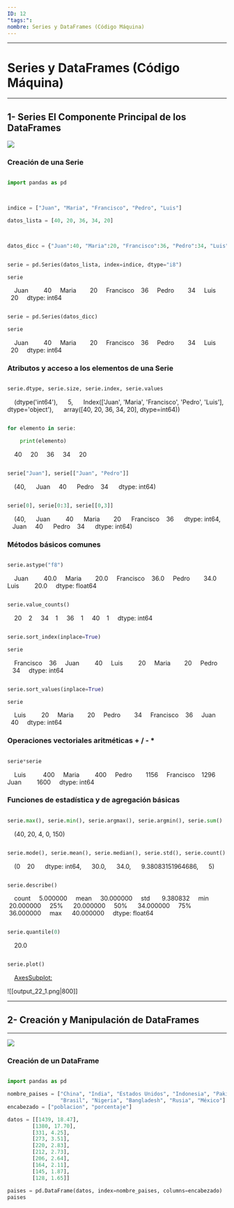 ```yaml
---
ID: 12
"tags:": 
nombre: Series y DataFrames (Código Máquina)
---
```

___
# Series y DataFrames (Código Máquina)
___
## 1- Series El Componente Principal de los DataFrames
![](https://www.youtube.com/watch?v=E7Tt458sTUE)

### Creación de una Serie

```python

import pandas as pd

  

indice = ["Juan", "Maria", "Francisco", "Pedro", "Luis"]

datos_lista = [40, 20, 36, 34, 20]

  

datos_dicc = {"Juan":40, "Maria":20, "Francisco":36, "Pedro":34, "Luis":20}

```

  
```python

serie = pd.Series(datos_lista, index=indice, dtype="i8")

serie

```


    Juan         40
    Maria        20
    Francisco    36
    Pedro        34
    Luis         20
    dtype: int64


```python

serie = pd.Series(datos_dicc)

serie

```

  
    Juan         40
    Maria        20
    Francisco    36
    Pedro        34
    Luis         20
    dtype: int64

### Atributos y acceso a los elementos de una Serie

```python

serie.dtype, serie.size, serie.index, serie.values

```

 
    (dtype('int64'),
     5,
     Index(['Juan', 'Maria', 'Francisco', 'Pedro', 'Luis'], dtype='object'),
     array([40, 20, 36, 34, 20], dtype=int64))

  
```python

for elemento in serie:

    print(elemento)

```

    40
    20
    36
    34
    20

```python

serie["Juan"], serie[["Juan", "Pedro"]]

```

    (40,
     Juan     40
     Pedro    34
     dtype: int64)

  

```python

serie[0], serie[0:3], serie[[0,3]]

```

    (40,
     Juan         40
     Maria        20
     Francisco    36
     dtype: int64,
     Juan     40
     Pedro    34
     dtype: int64)


### Métodos básicos comunes

```python

serie.astype("f8")

```

  
    Juan         40.0
    Maria        20.0
    Francisco    36.0
    Pedro        34.0
    Luis         20.0
    dtype: float64


```python

serie.value_counts()

```

  
    20    2
    34    1
    36    1
    40    1
    dtype: int64


```python

serie.sort_index(inplace=True)

serie

```

  
    Francisco    36
    Juan         40
    Luis         20
    Maria        20
    Pedro        34
    dtype: int64

  
```python

serie.sort_values(inplace=True)

serie

```

  
    Luis         20
    Maria        20
    Pedro        34
    Francisco    36
    Juan         40
    dtype: int64

### Operaciones vectoriales aritméticas + / - *


```python

serie*serie

```

  
    Luis          400
    Maria         400
    Pedro        1156
    Francisco    1296
    Juan         1600
    dtype: int64

### Funciones de estadística y de agregación básicas

```python

serie.max(), serie.min(), serie.argmax(), serie.argmin(), serie.sum()

```

    (40, 20, 4, 0, 150)


```python

serie.mode(), serie.mean(), serie.median(), serie.std(), serie.count()

```

  
    (0    20
     dtype: int64,
     30.0,
     34.0,
     9.38083151964686,
     5)

```python

serie.describe()

```

  
    count     5.000000
    mean     30.000000
    std       9.380832
    min      20.000000
    25%      20.000000
    50%      34.000000
    75%      36.000000
    max      40.000000
    dtype: float64


```python

serie.quantile(0)

```

  
    20.0


```python

serie.plot()

```

    <AxesSubplot:>

  ![[output_22_1.png|800]]
___
## 2- Creación y Manipulación de DataFrames
___
![](https://www.youtube.com/watch?v=DjQyHmy9AqQ)
### Creación de un DataFrame

```python

import pandas as pd

nombre_paises = ["China", "India", "Estados Unidos", "Indonesia", "Pakistán",
                 "Brasil", "Nigeria", "Bangladesh", "Rusia", "México"]
encabezado = ["poblacion", "porcentaje"]

datos = [[1439, 18.47],
        [1380, 17.70],
        [331, 4.25],
        [273, 3.51],
        [220, 2.83],
        [212, 2.73],
        [206, 2.64],
        [164, 2.11],
        [145, 1.87],
        [128, 1.65]]
  
paises = pd.DataFrame(datos, index=nombre_paises, columns=encabezado)
paises
  
```


<div>

<style scoped>

    .dataframe tbody tr th:only-of-type {

        vertical-align: middle;

    }

  

    .dataframe tbody tr th {

        vertical-align: top;

    }

  

    .dataframe thead th {

        text-align: right;

    }

</style>

<table border="1" class="dataframe">

  <thead>

    <tr style="text-align: right;">

      <th></th>

      <th>poblacion</th>

      <th>porcentaje</th>

    </tr>

  </thead>

  <tbody>

    <tr>

      <th>China</th>

      <td>1439</td>

      <td>18.47</td>

    </tr>

    <tr>

      <th>India</th>

      <td>1380</td>

      <td>17.70</td>

    </tr>

    <tr>

      <th>Estados Unidos</th>

      <td>331</td>

      <td>4.25</td>

    </tr>

    <tr>

      <th>Indonesia</th>

      <td>273</td>

      <td>3.51</td>

    </tr>

    <tr>

      <th>Pakistán</th>

      <td>220</td>

      <td>2.83</td>

    </tr>

    <tr>

      <th>Brasil</th>

      <td>212</td>

      <td>2.73</td>

    </tr>

    <tr>

      <th>Nigeria</th>

      <td>206</td>

      <td>2.64</td>

    </tr>

    <tr>

      <th>Bangladesh</th>

      <td>164</td>

      <td>2.11</td>

    </tr>

    <tr>

      <th>Rusia</th>

      <td>145</td>

      <td>1.87</td>

    </tr>

    <tr>

      <th>México</th>

      <td>128</td>

      <td>1.65</td>

    </tr>

  </tbody>

</table>

</div>

  


```python

datos = {"China": [1439, 18.47],
         "India": [1380, 17.70],
         "Estados Unidos": [331, 4.25],
         "Indonesia": [273, 3.51],
         "Pakistán": [220, 2.83],
         "Brasil": [212, 2.73],
         "Nigeria": [206, 2.64],
         "Bangladesh": [164, 2.11],
         "Rusia": [145, 1.87],
         "México": [128, 1.65]}
  
paises = pd.DataFrame(datos, index=encabezado)
paises = paises.T
paises
```


<div>

<style scoped>

    .dataframe tbody tr th:only-of-type {

        vertical-align: middle;

    }

  

    .dataframe tbody tr th {

        vertical-align: top;

    }

  

    .dataframe thead th {

        text-align: right;

    }

</style>

<table border="1" class="dataframe">

  <thead>

    <tr style="text-align: right;">

      <th></th>

      <th>poblacion</th>

      <th>porcentaje</th>

    </tr>

  </thead>

  <tbody>

    <tr>

      <th>China</th>

      <td>1439.0</td>

      <td>18.47</td>

    </tr>

    <tr>

      <th>India</th>

      <td>1380.0</td>

      <td>17.70</td>

    </tr>

    <tr>

      <th>Estados Unidos</th>

      <td>331.0</td>

      <td>4.25</td>

    </tr>

    <tr>

      <th>Indonesia</th>

      <td>273.0</td>

      <td>3.51</td>

    </tr>

    <tr>

      <th>Pakistán</th>

      <td>220.0</td>

      <td>2.83</td>

    </tr>

    <tr>

      <th>Brasil</th>

      <td>212.0</td>

      <td>2.73</td>

    </tr>

    <tr>

      <th>Nigeria</th>

      <td>206.0</td>

      <td>2.64</td>

    </tr>

    <tr>

      <th>Bangladesh</th>

      <td>164.0</td>

      <td>2.11</td>

    </tr>

    <tr>

      <th>Rusia</th>

      <td>145.0</td>

      <td>1.87</td>

    </tr>

    <tr>

      <th>México</th>

      <td>128.0</td>

      <td>1.65</td>

    </tr>

  </tbody>

</table>

</div>


### Atributos básicos de  un DataFrame
```python
paises.dtypes
```


    poblacion     float64
    porcentaje    float64
    dtype: object


```python
paises.values, paises.size
```

    (array([[1439.  ,   18.47],
            [1380.  ,   17.7 ],
            [ 331.  ,    4.25],
            [ 273.  ,    3.51],
            [ 220.  ,    2.83],
            [ 212.  ,    2.73],
            [ 206.  ,    2.64],
            [ 164.  ,    2.11],
            [ 145.  ,    1.87],
            [ 128.  ,    1.65]]),
     20)

  

```python
paises.index, paises.columns
```


    (Index(['China', 'India', 'Estados Unidos', 'Indonesia', 'Pakistán', 'Brasil',
            'Nigeria', 'Bangladesh', 'Rusia', 'México'],
           dtype='object'),
     Index(['poblacion', 'porcentaje'], dtype='object'))

### Acceso a los elementos de un DataFrame

```python
paises.poblacion
```


    China             1439.0
    India             1380.0
    Estados Unidos     331.0
    Indonesia          273.0
    Pakistán           220.0
    Brasil             212.0
    Nigeria            206.0
    Bangladesh         164.0
    Rusia              145.0
    México             128.0
    Name: poblacion, dtype: float64

```python
paises["poblacion"], paises[["poblacion", "porcentaje"]]
```


    (China             1439.0
     India             1380.0
     Estados Unidos     331.0
     Indonesia          273.0
     Pakistán           220.0
     Brasil             212.0
     Nigeria            206.0
     Bangladesh         164.0
     Rusia              145.0
     México             128.0
     Name: poblacion, dtype: float64,
                     poblacion  porcentaje
     China              1439.0       18.47
     India              1380.0       17.70
     Estados Unidos      331.0        4.25
     Indonesia           273.0        3.51
     Pakistán            220.0        2.83
     Brasil              212.0        2.73
     Nigeria             206.0        2.64
     Bangladesh          164.0        2.11
     Rusia               145.0        1.87
     México              128.0        1.65)


```python
paises["poblacion"][0], paises.poblacion[0], paises["poblacion"][0:3]
```


    (1439.0,
     1439.0,
     China             1439.0
     India             1380.0
     Estados Unidos     331.0
     Name: poblacion, dtype: float64)

 

```python
paises.iloc[0], paises.loc["China"]
```


    (poblacion     1439.00
     porcentaje      18.47
     Name: China, dtype: float64,
     poblacion     1439.00
     porcentaje      18.47
     Name: China, dtype: float64)

### Métodos básicos comunes de DataFrames

```python
paises["poblacion"] = paises["poblacion"].astype("int")
```

```python
paises.info()
```

    <class 'pandas.core.frame.DataFrame'>
    Index: 10 entries, China to México
    Data columns (total 2 columns):
     #   Column      Non-Null Count  Dtype  
    ---  ------      --------------  -----  
     0   poblacion   10 non-null     int32  
     1   porcentaje  10 non-null     float64
    dtypes: float64(1), int32(1)
    memory usage: 520.0+ bytes

```python
paises.head(), paises.tail()
```
  

    (                poblacion  porcentaje
     China                1439       18.47
     India                1380       17.70
     Estados Unidos        331        4.25
     Indonesia             273        3.51
     Pakistán              220        2.83,
                 poblacion  porcentaje
     Brasil            212        2.73
     Nigeria           206        2.64
     Bangladesh        164        2.11
     Rusia             145        1.87
     México            128        1.65)


```python
paises.sort_index()
```

<div>

<style scoped>

    .dataframe tbody tr th:only-of-type {

        vertical-align: middle;

    }

  

    .dataframe tbody tr th {

        vertical-align: top;

    }

  

    .dataframe thead th {

        text-align: right;

    }

</style>

<table border="1" class="dataframe">

  <thead>

    <tr style="text-align: right;">

      <th></th>

      <th>poblacion</th>

      <th>porcentaje</th>

    </tr>

  </thead>

  <tbody>

    <tr>

      <th>Bangladesh</th>

      <td>164</td>

      <td>2.11</td>

    </tr>

    <tr>

      <th>Brasil</th>

      <td>212</td>

      <td>2.73</td>

    </tr>

    <tr>

      <th>China</th>

      <td>1439</td>

      <td>18.47</td>

    </tr>

    <tr>

      <th>Estados Unidos</th>

      <td>331</td>

      <td>4.25</td>

    </tr>

    <tr>

      <th>India</th>

      <td>1380</td>

      <td>17.70</td>

    </tr>

    <tr>

      <th>Indonesia</th>

      <td>273</td>

      <td>3.51</td>

    </tr>

    <tr>

      <th>México</th>

      <td>128</td>

      <td>1.65</td>

    </tr>

    <tr>

      <th>Nigeria</th>

      <td>206</td>

      <td>2.64</td>

    </tr>

    <tr>

      <th>Pakistán</th>

      <td>220</td>

      <td>2.83</td>

    </tr>

    <tr>

      <th>Rusia</th>

      <td>145</td>

      <td>1.87</td>

    </tr>

  </tbody>

</table>

</div>

 

```python
paises
```

<div>

<style scoped>

    .dataframe tbody tr th:only-of-type {

        vertical-align: middle;

    }

  

    .dataframe tbody tr th {

        vertical-align: top;

    }

  

    .dataframe thead th {

        text-align: right;

    }

</style>

<table border="1" class="dataframe">

  <thead>

    <tr style="text-align: right;">

      <th></th>

      <th>poblacion</th>

      <th>porcentaje</th>

    </tr>

  </thead>

  <tbody>

    <tr>

      <th>China</th>

      <td>1439</td>

      <td>18.47</td>

    </tr>

    <tr>

      <th>India</th>

      <td>1380</td>

      <td>17.70</td>

    </tr>

    <tr>

      <th>Estados Unidos</th>

      <td>331</td>

      <td>4.25</td>

    </tr>

    <tr>

      <th>Indonesia</th>

      <td>273</td>

      <td>3.51</td>

    </tr>

    <tr>

      <th>Pakistán</th>

      <td>220</td>

      <td>2.83</td>

    </tr>

    <tr>

      <th>Brasil</th>

      <td>212</td>

      <td>2.73</td>

    </tr>

    <tr>

      <th>Nigeria</th>

      <td>206</td>

      <td>2.64</td>

    </tr>

    <tr>

      <th>Bangladesh</th>

      <td>164</td>

      <td>2.11</td>

    </tr>

    <tr>

      <th>Rusia</th>

      <td>145</td>

      <td>1.87</td>

    </tr>

    <tr>

      <th>México</th>

      <td>128</td>

      <td>1.65</td>

    </tr>

  </tbody>

</table>

</div>


### Agregar y borrar renglones y columnas


```python
tasa_fertilidad = [1.7, 2.2, 1.8, 2.3, 3.6, 1.7, 5.4, 2.1, 1.8, 2.1]
paises["tasa_fertilidad"] = tasa_fertilidad
paises
```

<div>

<style scoped>

    .dataframe tbody tr th:only-of-type {

        vertical-align: middle;

    }

  

    .dataframe tbody tr th {

        vertical-align: top;

    }

  

    .dataframe thead th {

        text-align: right;

    }

</style>

<table border="1" class="dataframe">

  <thead>

    <tr style="text-align: right;">

      <th></th>

      <th>poblacion</th>

      <th>porcentaje</th>

      <th>tasa_fertilidad</th>

    </tr>

  </thead>

  <tbody>

    <tr>

      <th>China</th>

      <td>1439</td>

      <td>18.47</td>

      <td>1.7</td>

    </tr>

    <tr>

      <th>India</th>

      <td>1380</td>

      <td>17.70</td>

      <td>2.2</td>

    </tr>

    <tr>

      <th>Estados Unidos</th>

      <td>331</td>

      <td>4.25</td>

      <td>1.8</td>

    </tr>

    <tr>

      <th>Indonesia</th>

      <td>273</td>

      <td>3.51</td>

      <td>2.3</td>

    </tr>

    <tr>

      <th>Pakistán</th>

      <td>220</td>

      <td>2.83</td>

      <td>3.6</td>

    </tr>

    <tr>

      <th>Brasil</th>

      <td>212</td>

      <td>2.73</td>

      <td>1.7</td>

    </tr>

    <tr>

      <th>Nigeria</th>

      <td>206</td>

      <td>2.64</td>

      <td>5.4</td>

    </tr>

    <tr>

      <th>Bangladesh</th>

      <td>164</td>

      <td>2.11</td>

      <td>2.1</td>

    </tr>

    <tr>

      <th>Rusia</th>

      <td>145</td>

      <td>1.87</td>

      <td>1.8</td>

    </tr>

    <tr>

      <th>México</th>

      <td>128</td>

      <td>1.65</td>

      <td>2.1</td>

    </tr>

  </tbody>

</table>

</div>



```python
paises.pop("tasa_fertilidad")
#del paises["tasa_fertilidad"]
#paises.drop("tasa_fertilidad", axis=1, inplace=True)
```

  

    China             1.7
    India             2.2
    Estados Unidos    1.8
    Indonesia         2.3
    Pakistán          3.6
    Brasil            1.7
    Nigeria           5.4
    Bangladesh        2.1
    Rusia             1.8
    México            2.1
    Name: tasa_fertilidad, dtype: float64


```python
# Japón -> 126, 1.62
renglon = pd.Series(name="Japón", data=[126, 1.62], index=["poblacion", "porcentaje"])
renglon
paises = paises.append(renglon)
paises
```


<div>

<style scoped>

    .dataframe tbody tr th:only-of-type {

        vertical-align: middle;

    }

  

    .dataframe tbody tr th {

        vertical-align: top;

    }

  

    .dataframe thead th {

        text-align: right;

    }

</style>

<table border="1" class="dataframe">

  <thead>

    <tr style="text-align: right;">

      <th></th>

      <th>poblacion</th>

      <th>porcentaje</th>

    </tr>

  </thead>

  <tbody>

    <tr>

      <th>China</th>

      <td>1439.0</td>

      <td>18.47</td>

    </tr>

    <tr>

      <th>India</th>

      <td>1380.0</td>

      <td>17.70</td>

    </tr>

    <tr>

      <th>Estados Unidos</th>

      <td>331.0</td>

      <td>4.25</td>

    </tr>

    <tr>

      <th>Indonesia</th>

      <td>273.0</td>

      <td>3.51</td>

    </tr>

    <tr>

      <th>Pakistán</th>

      <td>220.0</td>

      <td>2.83</td>

    </tr>

    <tr>

      <th>Brasil</th>

      <td>212.0</td>

      <td>2.73</td>

    </tr>

    <tr>

      <th>Nigeria</th>

      <td>206.0</td>

      <td>2.64</td>

    </tr>

    <tr>

      <th>Bangladesh</th>

      <td>164.0</td>

      <td>2.11</td>

    </tr>

    <tr>

      <th>Rusia</th>

      <td>145.0</td>

      <td>1.87</td>

    </tr>

    <tr>

      <th>México</th>

      <td>128.0</td>

      <td>1.65</td>

    </tr>

    <tr>

      <th>Japón</th>

      <td>126.0</td>

      <td>1.62</td>

    </tr>

  </tbody>

</table>

</div>



```python
paises.drop(["Japón"], axis=0, inplace=True)
```

### Funciones de estadística y de agregación básicas

```python
paises.describe(), paises.min()
```


    (         poblacion  porcentaje
     count    10.000000   10.000000
     mean    449.800000    5.776000
     std     509.476376    6.534478
     min     128.000000    1.650000
     25%     174.500000    2.242500
     50%     216.000000    2.780000
     75%     316.500000    4.065000
     max    1439.000000   18.470000,
     poblacion     128.00
     porcentaje      1.65
     dtype: float64)

```python
paises.cumsum()
```


<div>

<style scoped>

    .dataframe tbody tr th:only-of-type {

        vertical-align: middle;

    }

  

    .dataframe tbody tr th {

        vertical-align: top;

    }

  

    .dataframe thead th {

        text-align: right;

    }

</style>

<table border="1" class="dataframe">

  <thead>

    <tr style="text-align: right;">

      <th></th>

      <th>poblacion</th>

      <th>porcentaje</th>

    </tr>

  </thead>

  <tbody>

    <tr>

      <th>China</th>

      <td>1439.0</td>

      <td>18.47</td>

    </tr>

    <tr>

      <th>India</th>

      <td>2819.0</td>

      <td>36.17</td>

    </tr>

    <tr>

      <th>Estados Unidos</th>

      <td>3150.0</td>

      <td>40.42</td>

    </tr>

    <tr>

      <th>Indonesia</th>

      <td>3423.0</td>

      <td>43.93</td>

    </tr>

    <tr>

      <th>Pakistán</th>

      <td>3643.0</td>

      <td>46.76</td>

    </tr>

    <tr>

      <th>Brasil</th>

      <td>3855.0</td>

      <td>49.49</td>

    </tr>

    <tr>

      <th>Nigeria</th>

      <td>4061.0</td>

      <td>52.13</td>

    </tr>

    <tr>

      <th>Bangladesh</th>

      <td>4225.0</td>

      <td>54.24</td>

    </tr>

    <tr>

      <th>Rusia</th>

      <td>4370.0</td>

      <td>56.11</td>

    </tr>

    <tr>

      <th>México</th>

      <td>4498.0</td>

      <td>57.76</td>

    </tr>

  </tbody>

</table>

</div>


```python
paises.boxplot()
```

    <AxesSubplot:>


![[output_27_1.png|700]]

___
## 3- Cargar datos de Excel y CSV a DataFrames de Pandas con Python


![](https://www.youtube.com/watch?v=uGx0PHD6o9M&ab_channel=C%C3%B3digoM%C3%A1quina)

___
```python
import pandas as pd
  
ventas = pd.read_csv("ventas.csv", index_col=0)
ventas
```

<div>

<style scoped>

    .dataframe tbody tr th:only-of-type {

        vertical-align: middle;

    }

  

    .dataframe tbody tr th {

        vertical-align: top;

    }

  

    .dataframe thead th {

        text-align: right;

    }

</style>

<table border="1" class="dataframe">

  <thead>

    <tr style="text-align: right;">

      <th></th>

      <th>Trimestre 1</th>

      <th>Trimestre 2</th>

      <th>Trimestre 3</th>

      <th>Trimestre 4</th>

    </tr>

  </thead>

  <tbody>

    <tr>

      <th>Sucursal Norte</th>

      <td>1001</td>

      <td>1002</td>

      <td>1003</td>

      <td>1004</td>

    </tr>

    <tr>

      <th>Sucursal Este</th>

      <td>2001</td>

      <td>2002</td>

      <td>2003</td>

      <td>2004</td>

    </tr>

    <tr>

      <th>Sucursal Oeste</th>

      <td>3001</td>

      <td>3002</td>

      <td>3003</td>

      <td>3004</td>

    </tr>

    <tr>

      <th>Sucursal Sur</th>

      <td>4001</td>

      <td>4002</td>

      <td>4003</td>

      <td>4004</td>

    </tr>

  </tbody>

</table>

</div>


### Más opciones

```python
ventas = pd.read_csv("ventas.csv", index_col=0, usecols=[0,1,3], nrows=2)
ventas
```

<div>

<style scoped>

    .dataframe tbody tr th:only-of-type {

        vertical-align: middle;

    }

  

    .dataframe tbody tr th {

        vertical-align: top;

    }

  

    .dataframe thead th {

        text-align: right;

    }

</style>

<table border="1" class="dataframe">

  <thead>

    <tr style="text-align: right;">

      <th></th>

      <th>Trimestre 1</th>

      <th>Trimestre 3</th>

    </tr>

  </thead>

  <tbody>

    <tr>

      <th>Sucursal Norte</th>

      <td>1001</td>

      <td>1003</td>

    </tr>

    <tr>

      <th>Sucursal Este</th>

      <td>2001</td>

      <td>2003</td>

    </tr>

  </tbody>

</table>

</div>


### Archivo sin encabezado y creandoselo

```python
ventas = pd.read_csv("ventas2.csv", index_col=0, header=None, names=["T1","T2","T3","T4"])
ventas
```

<div>

<style scoped>

    .dataframe tbody tr th:only-of-type {

        vertical-align: middle;

    }

  

    .dataframe tbody tr th {

        vertical-align: top;

    }

  

    .dataframe thead th {

        text-align: right;

    }

</style>

<table border="1" class="dataframe">

  <thead>

    <tr style="text-align: right;">

      <th></th>

      <th>T1</th>

      <th>T2</th>

      <th>T3</th>

      <th>T4</th>

    </tr>

  </thead>

  <tbody>

    <tr>

      <th>Sucursal Norte</th>

      <td>1001</td>

      <td>1002</td>

      <td>1003</td>

      <td>1004</td>

    </tr>

    <tr>

      <th>Sucursal Este</th>

      <td>2001</td>

      <td>2002</td>

      <td>2003</td>

      <td>2004</td>

    </tr>

    <tr>

      <th>Sucursal Oeste</th>

      <td>3001</td>

      <td>3002</td>

      <td>3003</td>

      <td>3004</td>

    </tr>

    <tr>

      <th>Sucursal Sur</th>

      <td>4001</td>

      <td>4002</td>

      <td>4003</td>

      <td>4004</td>

    </tr>

  </tbody>

</table>

</div>


### Datos con basura a eliminar

#### Contenido del CSV basura:

`Estos son los datos de ventas``

``,Trimestre 1,Trimestr 2,Trimestre 3,Trimestre 4``

``Sucursal Norte,1001,1002,1003,1004``

``Sucursal Este,2001,2002,2003,2004``

``Sucursal Oeste,3001,3002,3003,3004``

``Sucursal Sur,4001,4002,4003,4004``

``Las ventas las registró Juan Pérez``

  
  

```python
ventas = pd.read_csv("ventas_basura.csv", index_col=0, skiprows=1,skipfooter=1, engine="python")
ventas
```

<div>

<style scoped>

    .dataframe tbody tr th:only-of-type {

        vertical-align: middle;

    }

  

    .dataframe tbody tr th {

        vertical-align: top;

    }

  

    .dataframe thead th {

        text-align: right;

    }

</style>

<table border="1" class="dataframe">

  <thead>

    <tr style="text-align: right;">

      <th></th>

      <th>Trimestre 1</th>

      <th>Trimestr 2</th>

      <th>Trimestre 3</th>

      <th>Trimestre 4</th>

    </tr>

  </thead>

  <tbody>

    <tr>

      <th>Sucursal Norte</th>

      <td>1001</td>

      <td>1002</td>

      <td>1003</td>

      <td>1004</td>

    </tr>

    <tr>

      <th>Sucursal Este</th>

      <td>2001</td>

      <td>2002</td>

      <td>2003</td>

      <td>2004</td>

    </tr>

    <tr>

      <th>Sucursal Oeste</th>

      <td>3001</td>

      <td>3002</td>

      <td>3003</td>

      <td>3004</td>

    </tr>

    <tr>

      <th>Sucursal Sur</th>

      <td>4001</td>

      <td>4002</td>

      <td>4003</td>

      <td>4004</td>

    </tr>

  </tbody>

</table>

</div>


### Tratamiento de archivo excel


```python
ventas = pd.read_excel("ventas_anuales.xlsx", index_col=0, skiprows=1,sheet_name=None)
ventas["2020"]
```

<div>

<style scoped>

    .dataframe tbody tr th:only-of-type {

        vertical-align: middle;

    }

  

    .dataframe tbody tr th {

        vertical-align: top;

    }

  

    .dataframe thead th {

        text-align: right;

    }

</style>

<table border="1" class="dataframe">

  <thead>

    <tr style="text-align: right;">

      <th></th>

      <th>Trimestre 1</th>

      <th>Trimestre 2</th>

      <th>Trimestre 3</th>

      <th>Trimestre 4</th>

    </tr>

  </thead>

  <tbody>

    <tr>

      <th>Sucursal Norte</th>

      <td>1001</td>

      <td>1002</td>

      <td>1003</td>

      <td>1004</td>

    </tr>

    <tr>

      <th>Sucursal Este</th>

      <td>2001</td>

      <td>2002</td>

      <td>2003</td>

      <td>2004</td>

    </tr>

    <tr>

      <th>Sucursal Oeste</th>

      <td>3001</td>

      <td>3002</td>

      <td>3003</td>

      <td>3004</td>

    </tr>

    <tr>

      <th>Sucursal Sur</th>

      <td>4001</td>

      <td>4002</td>

      <td>4003</td>

      <td>4004</td>

    </tr>

  </tbody>

</table>

</div>


___
## 4- Filtra Datos en DataFrames
![](https://www.youtube.com/watch?v=Ys02DmUwl30&ab_channel=C%C3%B3digoM%C3%A1quina)

___
# Filtrar Datos en DataFrames


```python
import pandas as pd

datos = {"pais" : ["Estados Unidos", "China", "Brasil", "India", "México"],
         "km2": [9833517, 9600000, 8515767, 3287263, 1964375]}

paises = pd.DataFrame(datos)
paises
```

<div>

<style scoped>

    .dataframe tbody tr th:only-of-type {

        vertical-align: middle;

    }

  

    .dataframe tbody tr th {

        vertical-align: top;

    }

  

    .dataframe thead th {

        text-align: right;

    }

</style>

<table border="1" class="dataframe">

  <thead>

    <tr style="text-align: right;">

      <th></th>

      <th>pais</th>

      <th>km2</th>

    </tr>

  </thead>

  <tbody>

    <tr>

      <th>0</th>

      <td>Estados Unidos</td>

      <td>9833517</td>

    </tr>

    <tr>

      <th>1</th>

      <td>China</td>

      <td>9600000</td>

    </tr>

    <tr>

      <th>2</th>

      <td>Brasil</td>

      <td>8515767</td>

    </tr>

    <tr>

      <th>3</th>

      <td>India</td>

      <td>3287263</td>

    </tr>

    <tr>

      <th>4</th>

      <td>México</td>

      <td>1964375</td>

    </tr>

  </tbody>

</table>

</div>

# ¿Cómo filtrar datos?

```python
filtro = [True, False, False, False, True]
paises[filtro]
```

<div>

<style scoped>

    .dataframe tbody tr th:only-of-type {

        vertical-align: middle;

    }

  

    .dataframe tbody tr th {

        vertical-align: top;

    }

  

    .dataframe thead th {

        text-align: right;

    }

</style>

<table border="1" class="dataframe">

  <thead>

    <tr style="text-align: right;">

      <th></th>

      <th>pais</th>

      <th>km2</th>

    </tr>

  </thead>

  <tbody>

    <tr>

      <th>0</th>

      <td>Estados Unidos</td>

      <td>9833517</td>

    </tr>

    <tr>

      <th>4</th>

      <td>México</td>

      <td>1964375</td>

    </tr>

  </tbody>

</table>

</div>

#### Crear filtro para países con superficie mayor a 3287263 km^2

```python
filtro = paises["km2"]>3287263
```

#### Filtrar países con superficie mayor a 3287263 km^2


```python
paises[paises["km2"]>3287263]
```

<div>

<style scoped>

    .dataframe tbody tr th:only-of-type {

        vertical-align: middle;

    }

  

    .dataframe tbody tr th {

        vertical-align: top;

    }

  

    .dataframe thead th {

        text-align: right;

    }

</style>

<table border="1" class="dataframe">

  <thead>

    <tr style="text-align: right;">

      <th></th>

      <th>pais</th>

      <th>km2</th>

    </tr>

  </thead>

  <tbody>

    <tr>

      <th>0</th>

      <td>Estados Unidos</td>

      <td>9833517</td>

    </tr>

    <tr>

      <th>1</th>

      <td>China</td>

      <td>9600000</td>

    </tr>

    <tr>

      <th>2</th>

      <td>Brasil</td>

      <td>8515767</td>

    </tr>

  </tbody>

</table>

</div>

#### Crear DataFrame a partir de datos_paises.csv

```python
paises = pd.read_csv("datos_paises.csv", index_col=0)
paises
paises[paises["continente"]=="Africa"]
```

<div>

<style scoped>

    .dataframe tbody tr th:only-of-type {

        vertical-align: middle;
    }
    .dataframe tbody tr th {

        vertical-align: top;
    }

    .dataframe thead th {

        text-align: right;
    }

</style>

<table border="1" class="dataframe">

  <thead>

    <tr style="text-align: right;">

      <th></th>

      <th>continente</th>

      <th>km2</th>

      <th>poblacion_miles</th>

    </tr>

    <tr>

      <th>pais</th>

      <th></th>

      <th></th>

      <th></th>

    </tr>

  </thead>

  <tbody>

    <tr>

      <th>Nigeria</th>

      <td>Africa</td>

      <td>923768.0</td>

      <td>190886</td>

    </tr>

    <tr>

      <th>Ethiopia</th>

      <td>Africa</td>

      <td>1104300.0</td>

      <td>104957</td>

    </tr>

    <tr>

      <th>Egypt</th>

      <td>Africa</td>

      <td>1002000.0</td>

      <td>97553</td>

    </tr>

    <tr>

      <th>Democratic Republic of the Congo</th>

      <td>Africa</td>

      <td>2344858.0</td>

      <td>81340</td>

    </tr>

    <tr>

      <th>United Republic of Tanzania</th>

      <td>Africa</td>

      <td>947303.0</td>

      <td>57310</td>

    </tr>

    <tr>

      <th>South Africa</th>

      <td>Africa</td>

      <td>1221037.0</td>

      <td>56717</td>

    </tr>

    <tr>

      <th>Kenya</th>

      <td>Africa</td>

      <td>591958.0</td>

      <td>49700</td>

    </tr>

    <tr>

      <th>Uganda</th>

      <td>Africa</td>

      <td>241550.0</td>

      <td>42863</td>

    </tr>

    <tr>

      <th>Algeria</th>

      <td>Africa</td>

      <td>2381741.0</td>

      <td>41318</td>

    </tr>

    <tr>

      <th>Sudan</th>

      <td>Africa</td>

      <td>NaN</td>

      <td>40533</td>

    </tr>

    <tr>

      <th>Morocco</th>

      <td>Africa</td>

      <td>446550.0</td>

      <td>35740</td>

    </tr>

    <tr>

      <th>Angola</th>

      <td>Africa</td>

      <td>1246700.0</td>

      <td>29784</td>

    </tr>

    <tr>

      <th>Mozambique</th>

      <td>Africa</td>

      <td>799380.0</td>

      <td>29669</td>

    </tr>

    <tr>

      <th>Ghana</th>

      <td>Africa</td>

      <td>238537.0</td>

      <td>28834</td>

    </tr>

    <tr>

      <th>Madagascar</th>

      <td>Africa</td>

      <td>587295.0</td>

      <td>25571</td>

    </tr>

    <tr>

      <th>Cameroon</th>

      <td>Africa</td>

      <td>475650.0</td>

      <td>24054</td>

    </tr>

    <tr>

      <th>Niger</th>

      <td>Africa</td>

      <td>1267000.0</td>

      <td>21477</td>

    </tr>

    <tr>

      <th>Burkina Faso</th>

      <td>Africa</td>

      <td>272967.0</td>

      <td>19193</td>

    </tr>

    <tr>

      <th>Malawi</th>

      <td>Africa</td>

      <td>118484.0</td>

      <td>18622</td>

    </tr>

    <tr>

      <th>Mali</th>

      <td>Africa</td>

      <td>1240192.0</td>

      <td>18542</td>

    </tr>

    <tr>

      <th>Zambia</th>

      <td>Africa</td>

      <td>752612.0</td>

      <td>17094</td>

    </tr>

    <tr>

      <th>Zimbabwe</th>

      <td>Africa</td>

      <td>390757.0</td>

      <td>16530</td>

    </tr>

    <tr>

      <th>Senegal</th>

      <td>Africa</td>

      <td>196712.0</td>

      <td>15851</td>

    </tr>

    <tr>

      <th>Chad</th>

      <td>Africa</td>

      <td>1284000.0</td>

      <td>14900</td>

    </tr>

    <tr>

      <th>Somalia</th>

      <td>Africa</td>

      <td>637657.0</td>

      <td>14742</td>

    </tr>

    <tr>

      <th>Guinea</th>

      <td>Africa</td>

      <td>245857.0</td>

      <td>12717</td>

    </tr>

    <tr>

      <th>South Sudan</th>

      <td>Africa</td>

      <td>658841.0</td>

      <td>12576</td>

    </tr>

    <tr>

      <th>Rwanda</th>

      <td>Africa</td>

      <td>26338.0</td>

      <td>12208</td>

    </tr>

    <tr>

      <th>Tunisia</th>

      <td>Africa</td>

      <td>163610.0</td>

      <td>11532</td>

    </tr>

    <tr>

      <th>Benin</th>

      <td>Africa</td>

      <td>114763.0</td>

      <td>11176</td>

    </tr>

    <tr>

      <th>Burundi</th>

      <td>Africa</td>

      <td>27830.0</td>

      <td>10864</td>

    </tr>

    <tr>

      <th>Togo</th>

      <td>Africa</td>

      <td>56785.0</td>

      <td>7798</td>

    </tr>

    <tr>

      <th>Sierra Leone</th>

      <td>Africa</td>

      <td>72300.0</td>

      <td>7557</td>

    </tr>

    <tr>

      <th>Libya</th>

      <td>Africa</td>

      <td>1676198.0</td>

      <td>6375</td>

    </tr>

    <tr>

      <th>Congo</th>

      <td>Africa</td>

      <td>342000.0</td>

      <td>5261</td>

    </tr>

    <tr>

      <th>Eritrea</th>

      <td>Africa</td>

      <td>117600.0</td>

      <td>5069</td>

    </tr>

    <tr>

      <th>Liberia</th>

      <td>Africa</td>

      <td>111369.0</td>

      <td>4732</td>

    </tr>

    <tr>

      <th>Central African Republic</th>

      <td>Africa</td>

      <td>622984.0</td>

      <td>4659</td>

    </tr>

    <tr>

      <th>Mauritania</th>

      <td>Africa</td>

      <td>1030700.0</td>

      <td>4420</td>

    </tr>

    <tr>

      <th>Namibia</th>

      <td>Africa</td>

      <td>824116.0</td>

      <td>2534</td>

    </tr>

    <tr>

      <th>Botswana</th>

      <td>Africa</td>

      <td>582000.0</td>

      <td>2292</td>

    </tr>

    <tr>

      <th>Lesotho</th>

      <td>Africa</td>

      <td>30355.0</td>

      <td>2233</td>

    </tr>

    <tr>

      <th>Gambia</th>

      <td>Africa</td>

      <td>11295.0</td>

      <td>2101</td>

    </tr>

    <tr>

      <th>Gabon</th>

      <td>Africa</td>

      <td>267668.0</td>

      <td>2025</td>

    </tr>

    <tr>

      <th>Guinea-Bissau</th>

      <td>Africa</td>

      <td>36125.0</td>

      <td>1861</td>

    </tr>

    <tr>

      <th>Swaziland</th>

      <td>Africa</td>

      <td>17363.0</td>

      <td>1367</td>

    </tr>

    <tr>

      <th>Equatorial Guinea</th>

      <td>Africa</td>

      <td>28052.0</td>

      <td>1268</td>

    </tr>

    <tr>

      <th>Mauritius</th>

      <td>Africa</td>

      <td>1969.0</td>

      <td>1265</td>

    </tr>

    <tr>

      <th>Djibouti</th>

      <td>Africa</td>

      <td>23200.0</td>

      <td>957</td>

    </tr>

    <tr>

      <th>Comoros</th>

      <td>Africa</td>

      <td>2235.0</td>

      <td>814</td>

    </tr>

    <tr>

      <th>Western Sahara</th>

      <td>Africa</td>

      <td>266000.0</td>

      <td>553</td>

    </tr>

    <tr>

      <th>Cabo Verde</th>

      <td>Africa</td>

      <td>4033.0</td>

      <td>546</td>

    </tr>

    <tr>

      <th>Mayotte</th>

      <td>Africa</td>

      <td>374.0</td>

      <td>253</td>

    </tr>

    <tr>

      <th>Sao Tome and Principe</th>

      <td>Africa</td>

      <td>964.0</td>

      <td>204</td>

    </tr>

    <tr>

      <th>Seychelles</th>

      <td>Africa</td>

      <td>457.0</td>

      <td>95</td>

    </tr>

    <tr>

      <th>Saint Helena</th>

      <td>Africa</td>

      <td>308.0</td>

      <td>4</td>

    </tr>

  </tbody>

</table>

</div>


### Seleccionando países de extensión pequeña

#### Crear filtro para países con superficie menor a 50 km^2


```python
filtro = paises["km2"] < 50
filtro
```

    pais
    China                          False
    India                          False
    United States of America       False
    Indonesia                      False
    Brazil                         False
                                   ...  
    Saint Helena                   False
    Falkland Islands (Malvinas)    False
    Niue                           False
    Holy See                        True
    Tokelau                         True
    Name: km2, Length: 229, dtype: bool


#### Filtrar países con superficie menor a 50 km^2


```python
paises[filtro]
```

<div>

<style scoped>

    .dataframe tbody tr th:only-of-type {

        vertical-align: middle;

    }

  

    .dataframe tbody tr th {

        vertical-align: top;

    }

  

    .dataframe thead th {

        text-align: right;

    }

</style>

<table border="1" class="dataframe">

  <thead>

    <tr style="text-align: right;">

      <th></th>

      <th>continente</th>

      <th>km2</th>

      <th>poblacion_miles</th>

    </tr>

    <tr>

      <th>pais</th>

      <th></th>

      <th></th>

      <th></th>

    </tr>

  </thead>

  <tbody>

    <tr>

      <th>China, Macao SAR</th>

      <td>Asia</td>

      <td>30.0</td>

      <td>623</td>

    </tr>

    <tr>

      <th>Sint Maarten (Dutch part)</th>

      <td>America</td>

      <td>34.0</td>

      <td>40</td>

    </tr>

    <tr>

      <th>Monaco</th>

      <td>Europa</td>

      <td>2.0</td>

      <td>39</td>

    </tr>

    <tr>

      <th>Gibraltar</th>

      <td>Europa</td>

      <td>6.0</td>

      <td>35</td>

    </tr>

    <tr>

      <th>Bonaire, Sint Eustatius and Saba</th>

      <td>America</td>

      <td>1.0</td>

      <td>25</td>

    </tr>

    <tr>

      <th>Nauru</th>

      <td>Oceania</td>

      <td>21.0</td>

      <td>11</td>

    </tr>

    <tr>

      <th>Tuvalu</th>

      <td>Oceania</td>

      <td>26.0</td>

      <td>11</td>

    </tr>

    <tr>

      <th>Holy See</th>

      <td>Europa</td>

      <td>1.0</td>

      <td>1</td>

    </tr>

    <tr>

      <th>Tokelau</th>

      <td>Oceania</td>

      <td>12.0</td>

      <td>1</td>

    </tr>

  </tbody>

</table>

</div>

### Seleccionando países pequeños pero altamente poblados
#### Países con superficie menor a 50 km^2 y población mayor 500

```python
paises[ (paises["km2"]<50) & (paises["poblacion_miles"]>500)]
```


<div>

<style scoped>

    .dataframe tbody tr th:only-of-type {

        vertical-align: middle;

    }

  

    .dataframe tbody tr th {

        vertical-align: top;

    }

  

    .dataframe thead th {

        text-align: right;

    }

</style>

<table border="1" class="dataframe">

  <thead>

    <tr style="text-align: right;">

      <th></th>

      <th>continente</th>

      <th>km2</th>

      <th>poblacion_miles</th>

    </tr>

    <tr>

      <th>pais</th>

      <th></th>

      <th></th>

      <th></th>

    </tr>

  </thead>

  <tbody>

    <tr>

      <th>China, Macao SAR</th>

      <td>Asia</td>

      <td>30.0</td>

      <td>623</td>

    </tr>

  </tbody>

</table>

</div>


### Seleccionando países muy pequeños ó poco poblados

#### Países con superficie menor a 5 km^2 ó con población menor a 5

```python
paises[ (paises["km2"]<5) | (paises["poblacion_miles"]<5) ]
```

<div>

<style scoped>

    .dataframe tbody tr th:only-of-type {

        vertical-align: middle;

    }

  

    .dataframe tbody tr th {

        vertical-align: top;

    }

  

    .dataframe thead th {

        text-align: right;

    }

</style>

<table border="1" class="dataframe">

  <thead>

    <tr style="text-align: right;">

      <th></th>

      <th>continente</th>

      <th>km2</th>

      <th>poblacion_miles</th>

    </tr>

    <tr>

      <th>pais</th>

      <th></th>

      <th></th>

      <th></th>

    </tr>

  </thead>

  <tbody>

    <tr>

      <th>Monaco</th>

      <td>Europa</td>

      <td>2.0</td>

      <td>39</td>

    </tr>

    <tr>

      <th>Bonaire, Sint Eustatius and Saba</th>

      <td>America</td>

      <td>1.0</td>

      <td>25</td>

    </tr>

    <tr>

      <th>Saint Helena</th>

      <td>Africa</td>

      <td>308.0</td>

      <td>4</td>

    </tr>

    <tr>

      <th>Falkland Islands (Malvinas)</th>

      <td>America</td>

      <td>12173.0</td>

      <td>3</td>

    </tr>

    <tr>

      <th>Niue</th>

      <td>Oceania</td>

      <td>260.0</td>

      <td>2</td>

    </tr>

    <tr>

      <th>Holy See</th>

      <td>Europa</td>

      <td>1.0</td>

      <td>1</td>

    </tr>

    <tr>

      <th>Tokelau</th>

      <td>Oceania</td>

      <td>12.0</td>

      <td>1</td>

    </tr>

  </tbody>

</table>

</div>

### Seleccionando países pequeños, poco poblados y europeos
#### Países europeos con superficie menor a 50 km^2 y con población menor a 50

```python
paises[(paises["continente"]=="Europa") &
       (paises["km2"]<50) &
       (paises["poblacion_miles"]<50) ]
```

<div>

<style scoped>

    .dataframe tbody tr th:only-of-type {

        vertical-align: middle;

    }

  

    .dataframe tbody tr th {

        vertical-align: top;

    }

  

    .dataframe thead th {

        text-align: right;

    }

</style>

<table border="1" class="dataframe">

  <thead>

    <tr style="text-align: right;">

      <th></th>

      <th>continente</th>

      <th>km2</th>

      <th>poblacion_miles</th>

    </tr>

    <tr>

      <th>pais</th>

      <th></th>

      <th></th>

      <th></th>

    </tr>

  </thead>

  <tbody>

    <tr>

      <th>Monaco</th>

      <td>Europa</td>

      <td>2.0</td>

      <td>39</td>

    </tr>

    <tr>

      <th>Gibraltar</th>

      <td>Europa</td>

      <td>6.0</td>

      <td>35</td>

    </tr>

    <tr>

      <th>Holy See</th>

      <td>Europa</td>

      <td>1.0</td>

      <td>1</td>

    </tr>

  </tbody>

</table>

</div>

### Seleccionando países pequeños, poco poblados y no europeos
#### Países no europeos con superficie menor a 50 km^2 y con población menor a 50

```python
paises[~(paises["continente"]=="Europa") &
       (paises["km2"]<50) &
       (paises["poblacion_miles"]<50) ]
```

<div>

<style scoped>

    .dataframe tbody tr th:only-of-type {

        vertical-align: middle;

    }

  

    .dataframe tbody tr th {

        vertical-align: top;

    }

  

    .dataframe thead th {

        text-align: right;

    }

</style>

<table border="1" class="dataframe">

  <thead>

    <tr style="text-align: right;">

      <th></th>

      <th>continente</th>

      <th>km2</th>

      <th>poblacion_miles</th>

    </tr>

    <tr>

      <th>pais</th>

      <th></th>

      <th></th>

      <th></th>

    </tr>

  </thead>

  <tbody>

    <tr>

      <th>Sint Maarten (Dutch part)</th>

      <td>America</td>

      <td>34.0</td>

      <td>40</td>

    </tr>

    <tr>

      <th>Bonaire, Sint Eustatius and Saba</th>

      <td>America</td>

      <td>1.0</td>

      <td>25</td>

    </tr>

    <tr>

      <th>Nauru</th>

      <td>Oceania</td>

      <td>21.0</td>

      <td>11</td>

    </tr>

    <tr>

      <th>Tuvalu</th>

      <td>Oceania</td>

      <td>26.0</td>

      <td>11</td>

    </tr>

    <tr>

      <th>Tokelau</th>

      <td>Oceania</td>

      <td>12.0</td>

      <td>1</td>

    </tr>

  </tbody>

</table>

</div>



```python
paises.loc[~(paises["continente"]=="Europa") &
       (paises["km2"]<50) &
       (paises["poblacion_miles"]<50) ]
```


<div>

<style scoped>

    .dataframe tbody tr th:only-of-type {

        vertical-align: middle;

    }

  

    .dataframe tbody tr th {

        vertical-align: top;

    }

  

    .dataframe thead th {

        text-align: right;

    }

</style>

<table border="1" class="dataframe">

  <thead>

    <tr style="text-align: right;">

      <th></th>

      <th>continente</th>

      <th>km2</th>

      <th>poblacion_miles</th>

    </tr>

    <tr>

      <th>pais</th>

      <th></th>

      <th></th>

      <th></th>

    </tr>

  </thead>

  <tbody>

    <tr>

      <th>Sint Maarten (Dutch part)</th>

      <td>America</td>

      <td>34.0</td>

      <td>40</td>

    </tr>

    <tr>

      <th>Bonaire, Sint Eustatius and Saba</th>

      <td>America</td>

      <td>1.0</td>

      <td>25</td>

    </tr>

    <tr>

      <th>Nauru</th>

      <td>Oceania</td>

      <td>21.0</td>

      <td>11</td>

    </tr>

    <tr>

      <th>Tuvalu</th>

      <td>Oceania</td>

      <td>26.0</td>

      <td>11</td>

    </tr>

    <tr>

      <th>Tokelau</th>

      <td>Oceania</td>

      <td>12.0</td>

      <td>1</td>

    </tr>

  </tbody>

</table>

</div>



___
%%
tags: #programación #paganálisis_de_datos #python  #análisis_de_datos

Vínculos:   [[000-Menú Análisis de datos 📃|Menú Análisis de datos 📃]] 
%%